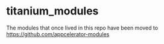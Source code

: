 # titanium_modules

The modules that once lived in this repo have been moved to https://github.com/appcelerator-modules
